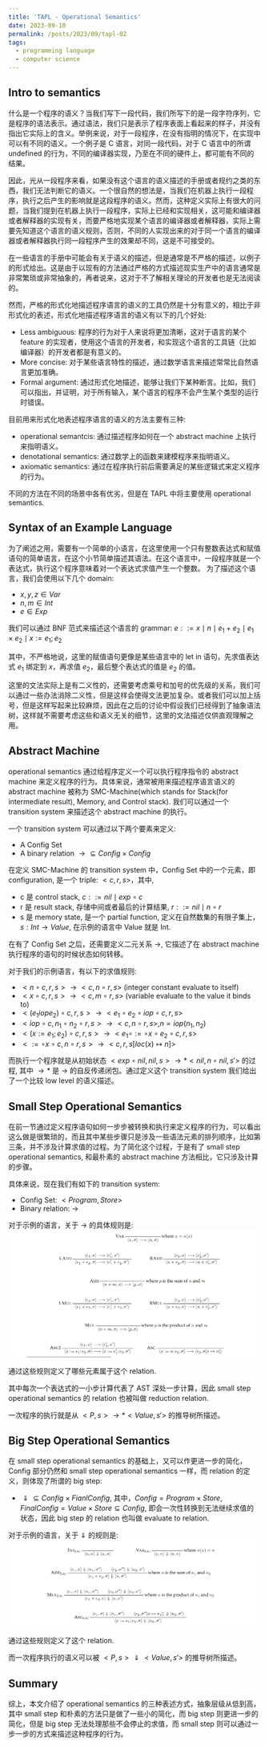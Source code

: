 ```yaml
---
title: 'TAPL - Operational Semantics'
date: 2023-09-10
permalink: /posts/2023/09/tapl-02
tags:
  - programming language
  - computer science
---
```


## Intro to semantics
什么是一个程序的语义？当我们写下一段代码，我们所写下的是一段字符序列，它是程序的语法表示。通过语法，我们只是表示了程序表面上看起来的样子，并没有指出它实际上的含义。举例来说，对于一段程序，在没有指明的情况下，在实现中可以有不同的语义。一个例子是 C 语言，对同一段代码，对于 C 语言中的所谓 undefined 的行为，不同的编译器实现，乃至在不同的硬件上，都可能有不同的结果。

因此，光从一段程序来看，如果没有这个语言的语义描述的手册或者规约之类的东西，我们无法判断它的语义。一个很自然的想法是，当我们在机器上执行一段程序，执行之后产生的影响就是这段程序的语义。然而，这种定义实际上有很大的问题，当我们提到在机器上执行一段程序，实际上已经和实现相关，这可能和编译器或者解释器的实现有关，而要严格地实现某个语言的编译器或者解释器，实际上需要先知道这个语言的语义规则，否则，不同的人实现出来的对于同一个语言的编译器或者解释器执行同一段程序产生的效果却不同，这是不可接受的。

在一些语言的手册中可能会有关于语义的描述，但是通常是不严格的描述，以例子的形式给出。这是由于以现有的方法通过严格的方式描述现实生产中的语言通常是非常繁琐或非常抽象的，再者说来，这对于不了解相关理论的开发者也是无法阅读的。

然而，严格的形式化地描述程序语言的语义的工具仍然是十分有意义的，相比于非形式化的表述，形式化地描述程序语言的语义有以下的几个好处:
- Less ambiguous: 程序的行为对于人来说将更加清晰，这对于语言的某个 feature 的实现者，使用这个语言的开发者，和实现这个语言的工具链（比如编译器）的开发者都是有意义的。
- More concise: 对于某些语言特性的描述，通过数学语言来描述常常比自然语言更加准确。
- Formal argument: 通过形式化地描述，能够让我们下某种断言。比如，我们可以指出，并证明，对于所有输入，某个语言的程序不会产生某个类型的运行时错误。

目前用来形式化地表述程序语言的语义的方法主要有三种: 
- operational semantcis: 通过描述程序如何在一个 abstract machine 上执行来指明语义。
- denotational semantics: 通过数学上的函数来建模程序来指明语义。
- axiomatic semantics: 通过在程序执行前后需要满足的某些逻辑式来定义程序的行为。

不同的方法在不同的场景中各有优劣，但是在 TAPL 中将主要使用 operational semantics.

## Syntax of an Example Language
为了阐述之用，需要有一个简单的小语言，在这里使用一个只有整数表达式和赋值语句的简单语言，在这个小节简单描述其语法。在这个语言中，一段程序就是一个表达式，执行这个程序意味着对一个表达式求值产生一个整数。
为了描述这个语言，我们会使用以下几个 domain:
- $x, y, z \in Var$
- $n, m \in Int$
- $e \in Exp$

我们可以通过 BNF 范式来描述这个语言的 grammar: $e::= x \mid n \mid e_1 + e_2 \mid e_1 \times e_2 \mid x := e_1;e_2$

其中，不严格地说，这里的赋值语句更像是某些语言中的 let in 语句，先求值表达式 $e_1$ 绑定到 $x$，再求值 $e_2$，最后整个表达式的值是 $e_2$ 的值。

这里的文法实际上是有二义性的，还需要考虑乘号和加号的优先级的关系，我们可以通过一些办法消除二义性，但是这样会使得文法更加复杂。或者我们可以加上括号，但是这样写起来比较麻烦，因此在之后的讨论中假设我们已经得到了抽象语法树，这样就不需要考虑这些和语义无关的细节，这里的文法描述仅供直观理解之用。

## Abstract Machine
operational semantics 通过给程序定义一个可以执行程序指令的 abstract machine 来定义程序的行为。具体来说，通常被用来描述程序语言语义的 abstract machine 被称为 SMC-Machine(which stands for Stack(for intermediate result), Memory, and Control stack). 我们可以通过一个 transition system 来描述这个 abstract machine 的执行。

一个 transition system 可以通过以下两个要素来定义:
- A Config Set
- A binary relation $\to \subseteq Config \times Config$

在定义 SMC-Machine 的 transition system 中，Config Set 中的一个元素，即 configuration, 是一个 triple: $<c, r, s>$，其中,
- c 是 control stack, $c::= nil \mid exp \circ c$
- r 是 result stack, 存储中间或者最后的计算结果, $r::= nil \mid n \circ r$
- s 是 memory state, 是一个 partial function, 定义在自然数集的有限子集上，$s: Int \to Value$, 在示例的语言中 Value 就是 Int.

在有了 Config Set 之后，还需要定义二元关系 $\to$, 它描述了在 abstract machine 执行程序的语句的时候状态如何转移。

对于我们的示例语言，有以下的求值规则:
- $<n\circ c, r, s> \to <c, n\circ r, s>$ (integer constant evaluate to itself)
- $<x\circ c, r, s> \to <c, m\circ r, s>$ (variable evaluate to the value it binds to)
- $<(e_1 iop e_2) \circ c, r, s> \to <e_1\circ e_2 \circ iop\circ c, r, s>$
- $<iop \circ c, n_1\circ n_2 \circ r, s> \to <c, n\circ r, s>, n = iop(n_1, n_2)$
- $<(x:=e_1;e_2)\circ c, r, s>\to <e_1\circ := \circ x \circ e_2 \circ c, r, s>$
- $<:=\circ x\circ c, n\circ r, s>\to <c, r, s[loc(x)\mapsto n]>$

而执行一个程序就是从初始状态 $<exp\circ nil, nil, s> \to * <nil, n\circ nil, s'>$ 的过程, 其中 $\to *$ 是 $\to$ 的自反传递闭包。通过定义这个 transition system 我们给出了一个比较 low level 的语义描述。

## Small Step Operational Semantics
在前一节通过定义程序语句如何一步步被转换和执行来定义程序的行为，可以看出这么做是很繁琐的，而且其中某些步骤只是涉及一些语法元素的排列顺序，比如第三条，并不涉及计算求值的过程。为了简化这个过程，于是有了 small step operational semantics, 和最朴素的 abstract machine 方法相比，它只涉及计算的步骤。

具体来说，现在我们有如下的 transition system:
- Config Set: $<Program, Store>$
- Binary relation: $\to$

对于示例的语言，关于 $\to$ 的具体规则是:
![](https://github.com/tiebreaker4869/images/blob/main/post/tapl021.png?raw=true)

通过这些规则定义了哪些元素属于这个 relation.

其中每次一个表达式的一小步计算代表了 AST 深处一步计算，因此 small step operational semantics 的 relation 也被叫做 reduction relation.

一次程序的执行就是从 $<P, s> \to * <Value, s'>$ 的推导树所描述。

## Big Step Operational Semantics
在 small step operational semantics 的基础上，又可以作更进一步的简化，Config 部分仍然和 small step operational semantics 一样，而 relation 的定义，则体现了所谓的 big step:
- $\Downarrow \subseteq Config \times FianlConfig$, 其中，$Config = Program\times Store, FinalConfig=Value\times Store \subseteq Config$, 即会一次性转换到无法继续求值的状态，因此 big step 的 relation 也叫做 evaluate to relation.

对于示例的语言，关于 $\Downarrow$ 的规则是:
![](https://github.com/tiebreaker4869/images/blob/main/post/tapl022.png?raw=true)

通过这些规则定义了这个 relation.

而一次程序执行的语义可以被 $<P, s> \Downarrow <Value, s'>$ 的推导树所描述。

## Summary
综上，本文介绍了 operational semantics 的三种表述方式，抽象层级从低到高，其中 small step 和朴素的方法只是做了一些小的简化，而 big step 则更进一步的简化，但是 big step 无法处理那些不会停止的求值，而 small step 则可以通过一步一步的方式来描述这种程序的行为。